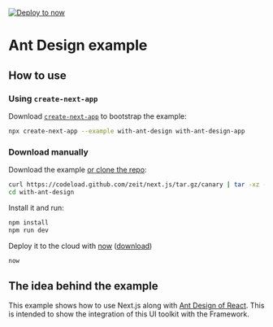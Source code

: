 [![Deploy to now](https://deploy.now.sh/static/button.svg)](https://deploy.now.sh/?repo=https://github.com/zeit/next.js/tree/master/examples/with-ant-design)

# Ant Design example

## How to use

### Using `create-next-app`

Download [`create-next-app`](https://github.com/segmentio/create-next-app) to bootstrap the example:

```bash
npx create-next-app --example with-ant-design with-ant-design-app
```

### Download manually

Download the example [or clone the repo](https://github.com/zeit/next.js):

```bash
curl https://codeload.github.com/zeit/next.js/tar.gz/canary | tar -xz --strip=2 next.js-canary/examples/with-ant-design
cd with-ant-design
```

Install it and run:

```bash
npm install
npm run dev
```

Deploy it to the cloud with [now](https://zeit.co/now) ([download](https://zeit.co/download))

```bash
now
```

## The idea behind the example

This example shows how to use Next.js along with [Ant Design of React](http://ant.design). This is intended to show the integration of this UI toolkit with the Framework.
